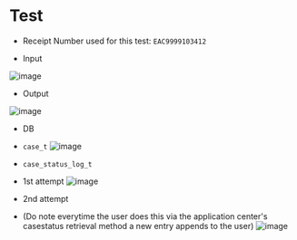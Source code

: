 # Test
* Receipt Number used for this test: `EAC9999103412`

* Input

![image](https://github.com/user-attachments/assets/f0298069-986c-45e6-af2e-b01425981055)

* Output

![image](https://github.com/user-attachments/assets/0129efea-fe72-4e4f-bb90-739a6992d86a)


* DB
* `case_t`
![image](https://github.com/user-attachments/assets/fbf6ff6b-2f6b-4c06-9d87-415630108747)

* `case_status_log_t`
* 1st attempt
![image](https://github.com/user-attachments/assets/cca5f234-aab2-46d0-9a28-4372877c1d90)

* 2nd attempt
* (Do note everytime the user does this via the application center's casestatus retrieval method a new entry appends to the user)
![image](https://github.com/user-attachments/assets/891ae66a-0dc9-4ba8-8669-ed3bed2efc8a)
